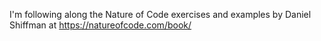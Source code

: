 I'm following along the Nature of Code exercises and examples by Daniel Shiffman at https://natureofcode.com/book/
